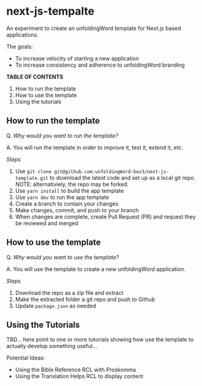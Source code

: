 # next-js-tempalte

An experiment to create an unfoldingWord template for Next.js based applications. 

The goals:
- To increase velocity of starting a new application
- To increase consistency and adherence to unfoldingWord branding

**TABLE OF CONTENTS**

1. How to run the template
2. How to use the template
3. Using the tutorials

## How to run the template

Q. *Why would you want to run the template?*

A. You will run the template in order to improve it, test it, extend it, etc.

*Steps*

1. Use `git clone git@github.com:unfoldingWord-box3/next-js-template.git` to download the latest code and set up as a local git repo. NOTE: alternativiely, the repo may be forked.
2. Use `yarn install` to build the app template
2. Use `yarn dev` to run the app template
2. Create a branch to contain your changes
3. Make changes, commit, and push to your branch
4. When changes are complete, create Pull Request (PR) and request they be reviewed and merged


## How to use the template

Q. *Why would you want to use the template?*

A. You will use the template to create a new unfoldingWord application.

*Steps*

1. Download the repo as a zip file and extract
2. Make the extracted folder a git repo and push to Github
3. Update `package.json` as needed

## Using the Tutorials

TBD... here point to one or more tutorials showing how use the template to actually develop something useful...

Potential Ideas:
- Using the Bible Reference RCL with Proskomma
- Using the Translation Helps RCL to display content